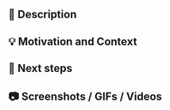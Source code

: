 ## :scroll: Description

## 💡 Motivation and Context

## 🔮 Next steps

## :camera: Screenshots / GIFs / Videos
